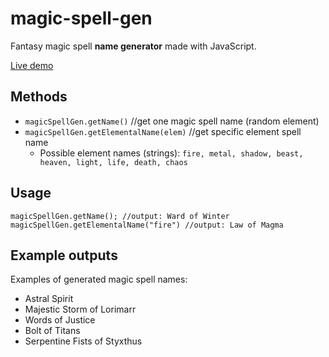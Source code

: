 # magic-spell-gen

 Fantasy magic spell <b>name generator</b> made with JavaScript.
 
 [Live demo](http://chazu.arkku.net/gen/magic-spell-name/)

 
## Methods
* `magicSpellGen.getName()` //get one magic spell name (random element)
* `magicSpellGen.getElementalName(elem)`  //get specific element spell name  
	* Possible element names (strings): `fire, metal, shadow, beast, heaven, light, life, death, chaos`
        
## Usage
	magicSpellGen.getName(); //output: Ward of Winter
	magicSpellGen.getElementalName("fire") //output: Law of Magma
        
## Example outputs
Examples of generated magic spell names:
* Astral Spirit
* Majestic Storm of Lorimarr
* Words of Justice
* Bolt of Titans
* Serpentine Fists of Styxthus
